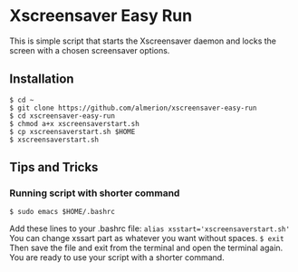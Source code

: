 # Xscreensaver Easy Run

This is simple script that starts the Xscreensaver daemon and locks the screen with a chosen screensaver options.

## Installation

```
$ cd ~
$ git clone https://github.com/almerion/xscreensaver-easy-run
$ cd xscreensaver-easy-run
$ chmod a+x xscreensaverstart.sh
$ cp xscreensaverstart.sh $HOME
$ xscreensaverstart.sh
```
## Tips and Tricks

### Running script with shorter command

`$ sudo emacs $HOME/.bashrc`

Add these lines to your .bashrc file:
`alias xsstart='xscreensaverstart.sh'`
You can change xssart part as whatever you want without spaces.
`$ exit`
Then save the file and exit from the terminal and open the terminal again.
You are ready to use your script with a shorter command.







